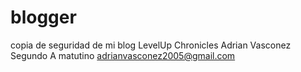 # blogger
copia de seguridad de mi blog LevelUp Chronicles
Adrian Vasconez
Segundo A matutino
adrianvasconez2005@gmail.com
